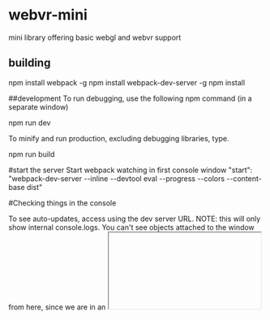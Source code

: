 # webvr-mini
mini library offering basic webgl and webvr support

## building

npm install webpack -g
npm install webpack-dev-server -g
npm install

##development
To run debugging, use the following npm command (in a separate window)

npm run dev

To minify and run production, excluding debugging libraries, type.

npm run build

#start the server
Start webpack watching in first console window
"start": "webpack-dev-server --inline --devtool eval --progress --colors --content-base dist"

#Checking things in the console

To see auto-updates, access using the dev server URL. NOTE: this will only show 
internal console.logs. You can't see objects attached to the window from here, since we 
are in an <iframe>.

http://localhost:8080/webpack-dev-server/

To see the site without auto-updates, and with GLOBAL windows object visible in the Console, use
http://localhost:8080

## note on environment variables
Environment variables are passed in at npm, and re-worked in webpack.

"build": "cross-env BUILD_RELEASE=true BUILD_DEV=false webpack --config webpack-production.config.js -p",
"dev": "cross-env BUILD_RELEASE=false BUILD_DEV=true webpack",

__DEV__ means we are in a development environment

__RELEASE__ means we are in a production environment

## Sources

Royalty-free 3d models for testing from:

https://www.cgtrader.com


## References

WebGL Fundamentals (from twgl)
@link http://webglfundamentals.org/

Learning WebGL
@link http://learningwebgl.com/blog/?page_id=1217

TWGL Docs
@link http://twgljs.org/

Barebones WebGL Routines (font-loader in ui.js)
https://github.com/williame/barebones.js/tree/gh-pages/barebones.js

Cinematic Camera Movement (three.js)
@link https://nathanselikoff.com/2552/code-sketches/basic-camera-movement-three-js-webgl

First-Person Camera
@link https://github.com/shama/first-person-camera

OpenGL Game from Scratch
@link http://crongdor.com/2016/04/01/making-the-game-from-scratch/

Some WebGL Samples (incd. dynamic clouds)
@link https://www.ibiblio.org/e-notes/webgl/webgl.htm


